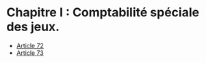 # Chapitre I : Comptabilité spéciale des jeux.

- [Article 72](article-72.md)
- [Article 73](article-73.md)
